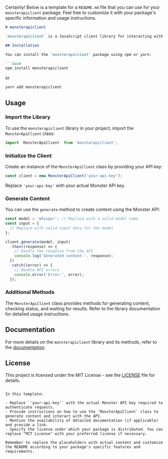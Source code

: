 Certainly! Below is a template for a `README.md` file that you can use for your `monsterapiclient` package. Feel free to customize it with your package's specific information and usage instructions.

```markdown
# monsterapiclient

`monsterapiclient` is a JavaScript client library for interacting with the Monster API. It provides an easy way to access the API's features and integrate them into your applications.

## Installation

You can install the `monsterapiclient` package using npm or yarn:

```bash
npm install monsterapiclient
```

or

```bash
yarn add monsterapiclient
```

## Usage

### Import the Library

To use the `monsterapiclient` library in your project, import the `MonsterApiClient` class:

```javascript
import  MonsterApiClient  from 'monsterapiclient';
```

### Initialize the Client

Create an instance of the `MonsterApiClient` class by providing your API key:

```javascript
const client = new MonsterApiClient('your-api-key');
```

Replace `'your-api-key'` with your actual Monster API key.

### Generate Content

You can use the `generate` method to create content using the Monster API:

```javascript
const model = 'whisper'; // Replace with a valid model name
const input = {
  // Replace with valid input data for the model
};

client.generate(model, input)
  .then((response) => {
    // Handle the response from the API
    console.log('Generated content:', response);
  })
  .catch((error) => {
    // Handle API errors
    console.error('Error:', error);
  });
```

### Additional Methods

The `MonsterApiClient` class provides methods for generating content, checking status, and waiting for results. Refer to the library documentation for detailed usage instructions.

## Documentation

For more details on the `monsterapiclient` library and its methods, refer to the [documentation](link-to-documentation).

## License

This project is licensed under the MIT License - see the [LICENSE](LICENSE) file for details.
```

In this template:

- Replace `'your-api-key'` with the actual Monster API key required to authenticate requests.
- Provide instructions on how to use the `MonsterApiClient` class to generate content and interact with the API.
- Mention the availability of detailed documentation (if applicable) and provide a link.
- Specify the license under which your package is distributed. You can replace "MIT License" with your preferred license if necessary.

Remember to replace the placeholders with actual content and customize the README according to your package's specific features and requirements.